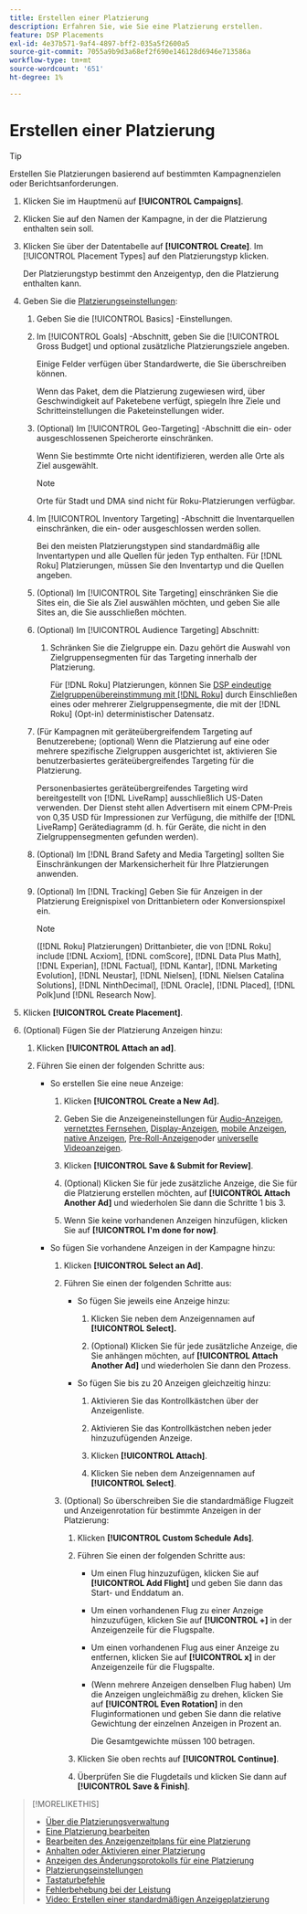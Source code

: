 ```yaml
---
title: Erstellen einer Platzierung
description: Erfahren Sie, wie Sie eine Platzierung erstellen.
feature: DSP Placements
exl-id: 4e37b571-9af4-4897-bff2-035a5f2600a5
source-git-commit: 7055a9b9d3a68ef2f690e146128d6946e713586a
workflow-type: tm+mt
source-wordcount: '651'
ht-degree: 1%

---
```


# Erstellen einer Platzierung

>[!TIP]
>
>Erstellen Sie Platzierungen basierend auf bestimmten Kampagnenzielen oder Berichtsanforderungen.

1. Klicken Sie im Hauptmenü auf **[!UICONTROL Campaigns]**.

1. Klicken Sie auf den Namen der Kampagne, in der die Platzierung enthalten sein soll.

1. Klicken Sie über der Datentabelle auf **[!UICONTROL Create]**. Im [!UICONTROL Placement Types] auf den Platzierungstyp klicken.

   Der Platzierungstyp bestimmt den Anzeigentyp, den die Platzierung enthalten kann.

1. Geben Sie die [Platzierungseinstellungen](placement-settings.md):

   1. Geben Sie die [!UICONTROL Basics] -Einstellungen.

   1. Im [!UICONTROL Goals] -Abschnitt, geben Sie die [!UICONTROL Gross Budget] und optional zusätzliche Platzierungsziele angeben.

      Einige Felder verfügen über Standardwerte, die Sie überschreiben können.

      Wenn das Paket, dem die Platzierung zugewiesen wird, über Geschwindigkeit auf Paketebene verfügt, spiegeln Ihre Ziele und Schritteinstellungen die Paketeinstellungen wider.

   1. (Optional) Im [!UICONTROL Geo-Targeting] -Abschnitt die ein- oder ausgeschlossenen Speicherorte einschränken.

      Wenn Sie bestimmte Orte nicht identifizieren, werden alle Orte als Ziel ausgewählt.

      >[!NOTE]
      >
      >Orte für Stadt und DMA sind nicht für Roku-Platzierungen verfügbar.

   1. Im [!UICONTROL Inventory Targeting] -Abschnitt die Inventarquellen einschränken, die ein- oder ausgeschlossen werden sollen.

      Bei den meisten Platzierungstypen sind standardmäßig alle Inventartypen und alle Quellen für jeden Typ enthalten. Für [!DNL Roku] Platzierungen, müssen Sie den Inventartyp und die Quellen angeben.

   1. (Optional) Im [!UICONTROL Site Targeting] einschränken Sie die Sites ein, die Sie als Ziel auswählen möchten, und geben Sie alle Sites an, die Sie ausschließen möchten.

   1. (Optional) Im [!UICONTROL Audience Targeting] Abschnitt:

      1. Schränken Sie die Zielgruppe ein. Dazu gehört die Auswahl von Zielgruppensegmenten für das Targeting innerhalb der Platzierung.

         Für [!DNL Roku] Platzierungen, können Sie [DSP eindeutige Zielgruppenübereinstimmung mit [!DNL Roku]](/help/dsp/inventory/roku-inventory.md) durch Einschließen eines oder mehrerer Zielgruppensegmente, die mit der [!DNL Roku] (Opt-in) deterministischer Datensatz.
   1. (Für Kampagnen mit geräteübergreifendem Targeting auf Benutzerebene; (optional) Wenn die Platzierung auf eine oder mehrere spezifische Zielgruppen ausgerichtet ist, aktivieren Sie benutzerbasiertes geräteübergreifendes Targeting für die Platzierung.

      Personenbasiertes geräteübergreifendes Targeting wird bereitgestellt von [!DNL LiveRamp] ausschließlich US-Daten verwenden. Der Dienst steht allen Advertisern mit einem CPM-Preis von 0,35 USD für Impressionen zur Verfügung, die mithilfe der [!DNL LiveRamp] Gerätediagramm (d. h. für Geräte, die nicht in den Zielgruppensegmenten gefunden werden).

   1. (Optional) Im [!DNL Brand Safety and Media Targeting] sollten Sie Einschränkungen der Markensicherheit für Ihre Platzierungen anwenden.

   1. (Optional) Im [!DNL Tracking] Geben Sie für Anzeigen in der Platzierung Ereignispixel von Drittanbietern oder Konversionspixel ein.

      >[!NOTE]
      >
      >([!DNL Roku] Platzierungen) Drittanbieter, die von [!DNL Roku] include [!DNL Acxiom], [!DNL comScore], [!DNL Data Plus Math], [!DNL Experian], [!DNL Factual], [!DNL Kantar], [!DNL Marketing Evolution], [!DNL Neustar], [!DNL Nielsen], [!DNL Nielsen Catalina Solutions], [!DNL NinthDecimal], [!DNL Oracle], [!DNL Placed], [!DNL Polk]und [!DNL Research Now].


1. Klicken **[!UICONTROL Create Placement]**.

1. (Optional) Fügen Sie der Platzierung Anzeigen hinzu:

   1. Klicken **[!UICONTROL Attach an ad]**.

   1. Führen Sie einen der folgenden Schritte aus:

      * So erstellen Sie eine neue Anzeige:

         1. Klicken **[!UICONTROL Create a New Ad].**

         1. Geben Sie die Anzeigeneinstellungen für [Audio-Anzeigen](/help/dsp/campaign-management/ads/ad-settings-audio.md), [vernetztes Fernsehen](/help/dsp/campaign-management/ads/ad-settings-connected-tv.md), [Display-Anzeigen](/help/dsp/campaign-management/ads/ad-settings-display.md), [mobile Anzeigen](/help/dsp/campaign-management/ads/ad-settings-mobile.md), [native Anzeigen](/help/dsp/campaign-management/ads/ad-settings-native.md), [Pre-Roll-Anzeigen](/help/dsp/campaign-management/ads/ad-settings-pre-roll.md)oder [universelle Videoanzeigen](/help/dsp/campaign-management/ads/ad-settings-universal-video.md).

         1. Klicken **[!UICONTROL Save & Submit for Review]**.

         1. (Optional) Klicken Sie für jede zusätzliche Anzeige, die Sie für die Platzierung erstellen möchten, auf **[!UICONTROL Attach Another Ad]** und wiederholen Sie dann die Schritte 1 bis 3.

         1. Wenn Sie keine vorhandenen Anzeigen hinzufügen, klicken Sie auf **[!UICONTROL I'm done for now]**.
      * So fügen Sie vorhandene Anzeigen in der Kampagne hinzu:

         1. Klicken **[!UICONTROL Select an Ad]**.

         1. Führen Sie einen der folgenden Schritte aus:

            * So fügen Sie jeweils eine Anzeige hinzu:

               1. Klicken Sie neben dem Anzeigennamen auf **[!UICONTROL Select].**

               1. (Optional) Klicken Sie für jede zusätzliche Anzeige, die Sie anhängen möchten, auf **[!UICONTROL Attach Another Ad]** und wiederholen Sie dann den Prozess.
            * So fügen Sie bis zu 20 Anzeigen gleichzeitig hinzu:

               1. Aktivieren Sie das Kontrollkästchen über der Anzeigenliste.

               1. Aktivieren Sie das Kontrollkästchen neben jeder hinzuzufügenden Anzeige.

               1. Klicken **[!UICONTROL Attach]**.

               1. Klicken Sie neben dem Anzeigennamen auf **[!UICONTROL Select]**.
         1. (Optional) So überschreiben Sie die standardmäßige Flugzeit und Anzeigenrotation für bestimmte Anzeigen in der Platzierung:

            1. Klicken **[!UICONTROL Custom Schedule Ads]**.

            1. Führen Sie einen der folgenden Schritte aus:

               * Um einen Flug hinzuzufügen, klicken Sie auf **[!UICONTROL Add Flight]** und geben Sie dann das Start- und Enddatum an.

               * Um einen vorhandenen Flug zu einer Anzeige hinzuzufügen, klicken Sie auf **[!UICONTROL +]** in der Anzeigenzeile für die Flugspalte.

               * Um einen vorhandenen Flug aus einer Anzeige zu entfernen, klicken Sie auf **[!UICONTROL x]** in der Anzeigenzeile für die Flugspalte.

               * (Wenn mehrere Anzeigen denselben Flug haben) Um die Anzeigen ungleichmäßig zu drehen, klicken Sie auf **[!UICONTROL Even Rotation]** in den Fluginformationen und geben Sie dann die relative Gewichtung der einzelnen Anzeigen in Prozent an.

                  Die Gesamtgewichte müssen 100 betragen.
            1. Klicken Sie oben rechts auf **[!UICONTROL Continue]**.

            1. Überprüfen Sie die Flugdetails und klicken Sie dann auf **[!UICONTROL Save & Finish]**.





>[!MORELIKETHIS]
>
>* [Über die Platzierungsverwaltung](placement-about.md)
>* [Eine Platzierung bearbeiten](placement-edit.md)
>* [Bearbeiten des Anzeigenzeitplans für eine Platzierung](placement-edit-ad-schedule.md)
>* [Anhalten oder Aktivieren einer Platzierung](placement-pause-activate.md)
>* [Anzeigen des Änderungsprotokolls für eine Platzierung](placement-change-log.md)
>* [Platzierungseinstellungen](placement-settings.md)
>* [Tastaturbefehle](/help/dsp/campaign-management/reports/keyboard-shortcuts.md)
>* [Fehlerbehebung bei der Leistung](/help/dsp/optimization/troubleshooting-performance.md)
>* [Video: Erstellen einer standardmäßigen Anzeigeplatzierung](https://video.tv.adobe.com/v/340454)

